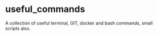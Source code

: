 # useful_commands
A collection of useful terminal, GIT, docker and bash commands, small scripts also.
